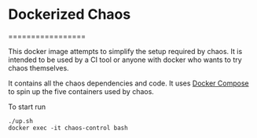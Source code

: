 # Dockerized Chaos
=================

This docker image attempts to simplify the setup required by chaos.
It is intended to be used by a CI tool or anyone with docker who wants to try chaos themselves.

It contains all the chaos dependencies and code. It uses [Docker Compose](https://github.com/docker/compose) to spin up the five
containers used by chaos.

To start run

```
./up.sh
docker exec -it chaos-control bash
```
